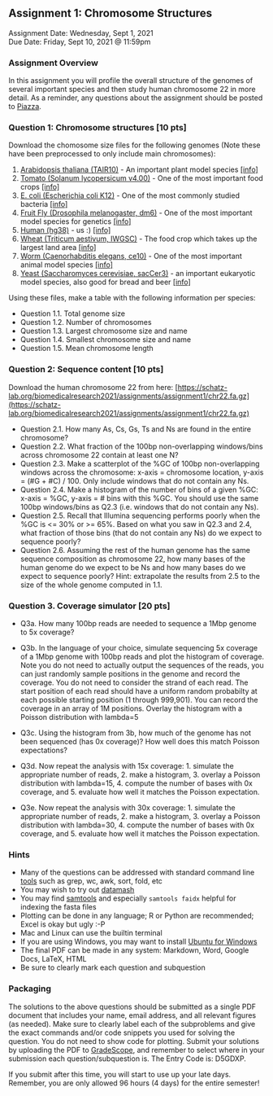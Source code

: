 ## Assignment 1: Chromosome Structures
Assignment Date: Wednesday, Sept 1, 2021 <br>
Due Date: Friday, Sept 10, 2021 @ 11:59pm <br>

### Assignment Overview

In this assignment you will profile the overall structure of the genomes of several important species and then study human chromosome 22 in more detail.
As a reminder, any questions about the assignment should be posted to [Piazza](https://piazza.com/jhu/fall2021/en601452).

### Question 1: Chromosome structures [10 pts]

Download the chomosome size files for the following genomes (Note these have been preprocessed to only include main chromosomes):

1. [Arabidopsis thaliana (TAIR10)](https://schatz-lab.org/biomedicalresearch2021/assignments/assignment1/TAIR10.chrom.sizes) - An important plant model species [[info]](https://en.wikipedia.org/wiki/Arabidopsis_thaliana)
2. [Tomato (Solanum lycopersicum v4.00)](https://schatz-lab.org/biomedicalresearch2021/assignments/assignment1/tomato.chrom.sizes) - One of the most important food crops [[info]](https://en.wikipedia.org/wiki/Tomato)
3. [E. coli (Escherichia coli K12)](https://schatz-lab.org/biomedicalresearch2021/assignments/assignment1/ecoli.chrom.sizes) - One of the most commonly studied bacteria [[info]](https://en.wikipedia.org/wiki/Escherichia_coli)
4. [Fruit Fly (Drosophila melanogaster, dm6)](https://schatz-lab.org/biomedicalresearch2021/assignments/assignment1/dm6.chrom.sizes) - One of the most important model species for genetics [[info]](https://en.wikipedia.org/wiki/Drosophila_melanogaster)
5. [Human (hg38)](https://schatz-lab.org/biomedicalresearch2021/assignments/assignment1/hg38.chrom.sizes) - us :) [[info]](https://en.wikipedia.org/wiki/Homo_sapiens)
6. [Wheat (Triticum aestivum, IWGSC)](https://schatz-lab.org/biomedicalresearch2021/assignments/assignment1/wheat.chrom.sizes) - The food crop which takes up the largest land area [[info]](https://en.wikipedia.org/wiki/Wheat)
7. [Worm (Caenorhabditis elegans, ce10)](https://schatz-lab.org/biomedicalresearch2021/assignments/assignment1/ce10.chrom.sizes) - One of the most important animal model species [[info]](https://en.wikipedia.org/wiki/Caenorhabditis_elegans)
8. [Yeast (Saccharomyces cerevisiae, sacCer3)](https://schatz-lab.org/biomedicalresearch2021/assignments/assignment1/yeast.chrom.sizes) - an important eukaryotic model species, also good for bread and beer [[info]](https://en.wikipedia.org/wiki/Saccharomyces_cerevisiae)

Using these files, make a table with the following information per species:

- Question 1.1. Total genome size
- Question 1.2. Number of chromosomes
- Question 1.3. Largest chromosome size and name
- Question 1.4. Smallest chromosome size and name
- Question 1.5. Mean chromosome length


### Question 2: Sequence content [10 pts]

Download the human chromosome 22 from here: [https://schatz-lab.org/biomedicalresearch2021/assignments/assignment1/chr22.fa.gz](https://schatz-lab.org/biomedicalresearch2021/assignments/assignment1/chr22.fa.gz)

- Question 2.1. How many As, Cs, Gs, Ts and Ns are found in the entire chromosome?
- Question 2.2. What fraction of the 100bp non-overlapping windows/bins across chromosome 22 contain at least one N?
- Question 2.3. Make a scatterplot of the %GC of 100bp non-overlapping windows across the chromosome: x-axis = chromosome location, y-axis = (#G + #C) / 100. Only include windows that do not contain any Ns.
- Question 2.4. Make a histogram of the number of bins of a given %GC: x-axis = %GC, y-axis = # bins with this %GC. You should use the same 100bp windows/bins as Q2.3 (i.e. windows that do not contain any Ns). 
- Question 2.5. Recall that Illumina sequencing performs poorly when the %GC is <= 30% or >= 65%. Based on what you saw in Q2.3 and 2.4, what fraction of those bins (that do not contain any Ns) do we expect to sequence poorly?
- Question 2.6. Assuming the rest of the human genome has the same sequence composition as chromosome 22, how many bases of the human genome do we expect to be Ns and how many bases do we expect to sequence poorly? Hint: extrapolate the results from 2.5 to the size of the whole genome computed in 1.1.

### Question 3. Coverage simulator [20 pts]

- Q3a. How many 100bp reads are needed to sequence a 1Mbp genome to 5x coverage?

- Q3b. In the language of your choice, simulate sequencing 5x coverage of a 1Mbp genome with 100bp reads and plot the histogram of coverage. Note you do not need to actually output the sequences of the reads, you can just randomly sample positions in the genome and record the coverage. You do not need to consider the strand of each read. The start position of each read should have a uniform random probabilty at each possible starting position (1 through 999,901). You can record the coverage in an array of 1M positions. Overlay the histogram with a Poisson distribution with lambda=5

- Q3c. Using the histogram from 3b, how much of the genome has not been sequenced (has 0x coverage)? How well does this match Poisson expectations?

- Q3d. Now repeat the analysis with 15x coverage: 1. simulate the appropriate number of reads, 2. make a histogram, 3. overlay a Poisson distribution with lambda=15, 4. compute the number of bases with 0x coverage, and 5. evaluate how well it matches the Poisson expectation.

- Q3e. Now repeat the analysis with 30x coverage: 1. simulate the appropriate number of reads, 2. make a histogram, 3. overlay a Poisson distribution with lambda=30, 4. compute the number of bases with 0x coverage, and 5. evaluate how well it matches the Poisson expectation.



### Hints

- Many of the questions can be addressed with standard command line [tools](https://lh3lh3.users.sourceforge.net/biounix.shtml) such as grep, wc, awk, sort, fold, etc
- You may wish to try out [datamash](https://www.gnu.org/software/datamash/)
- You may find [samtools](https://www.htslib.org/) and especially `samtools faidx` helpful for indexing the fasta files
- Plotting can be done in any language; R or Python are recommended; Excel is okay but ugly :-P
- Mac and Linux can use the builtin terminal
- If you are using Windows, you may want to install [Ubuntu for Windows](https://tutorials.ubuntu.com/tutorial/tutorial-ubuntu-on-windows#0)
- The final PDF can be made in any system: Markdown, Word, Google Docs, LaTeX, HTML
- Be sure to clearly mark each question and subquestion

### Packaging

The solutions to the above questions should be submitted as a single PDF document that includes your name, email address, and 
all relevant figures (as needed). Make sure to clearly label each of the subproblems and give the exact commands and/or code snippets you used for 
solving the question. You do not need to show code for plotting. Submit your solutions by uploading the PDF to [GradeScope](https://www.gradescope.com/courses/301857), and remember to select where in your submission each question/subquestion is. The Entry Code is: D5GDXP. 

If you submit after this time, you will start to use up your late days. Remember, you are only allowed 96 hours (4 days) for the entire semester!

